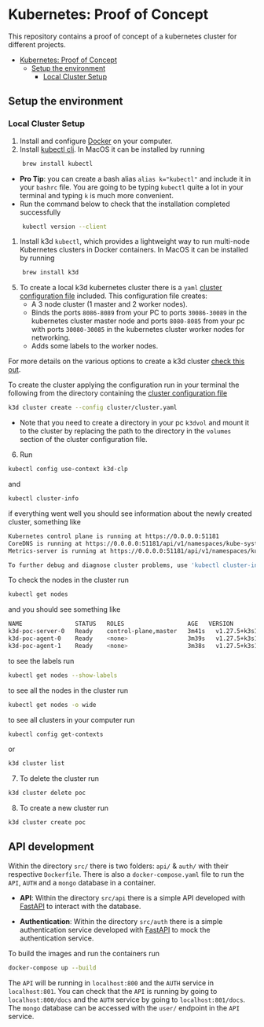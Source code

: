# Kubernetes: Proof of Concept

This repository contains a proof of concept of a kubernetes cluster for different projects.

- [Kubernetes: Proof of Concept](#kubernetes-proof-of-concept)
  - [Setup the environment](#setup-the-environment)
    - [Local Cluster Setup](#local-cluster-setup)


## Setup the environment

### Local Cluster Setup

1. Install and configure [Docker](https://docs.docker.com/get-docker/) on your computer.
2. Install [kubectl cli](https://kubernetes.io/docs/reference/kubectl/overview/). In MacOS it can be installed by running

```zsh
    brew install kubectl
```

- **Pro Tip**: you can create a bash alias `alias k="kubectl"` and include it in your `bashrc` file. You are going to be typing `kubectl` quite a lot in your terminal and typing `k` is much more convenient.
- Run the command below to check that the installation completed successfully

```zsh
    kubectl version --client
```

1. Install k3d `kubectl`, which provides a lightweight way to run multi-node Kubernetes clusters in Docker containers. In MacOS it can be installed by running

```zsh
    brew install k3d
```

5. To create a local k3d kubernetes cluster there is a `yaml` [cluster configuration file](cluster/cluster.yaml) included. This configuration file creates:
    - A 3 node cluster (1 master and 2 worker nodes).
    - Binds the ports `8086-8089` from your PC to ports `30086-30089` in the kubernetes cluster master node and ports `8080-8085` from your pc with ports `30080-30085` in the kubernetes cluster worker nodes for networking.
    - Adds some labels to the worker nodes.

For more details on the various options to create a k3d cluster [check this out](https://k3d.io/v5.3.0/usage/configfile/).

To create the cluster applying the configuration run in your terminal the following from the directory containing the [cluster configuration file](cluster/cluster.yaml)

```zsh
k3d cluster create --config cluster/cluster.yaml
```

- Note that you need to create a directory in your pc `k3dvol` and mount it to the cluster by replacing the path to the
  directory in the `volumes` section of the cluster configuration file.

6. Run

```zsh
kubectl config use-context k3d-clp
```

and

```zsh
kubectl cluster-info
```

if everything went well you should see information about the newly created cluster, something like

```bash
Kubernetes control plane is running at https://0.0.0.0:51181
CoreDNS is running at https://0.0.0.0:51181/api/v1/namespaces/kube-system/services/kube-dns:dns/proxy
Metrics-server is running at https://0.0.0.0:51181/api/v1/namespaces/kube-system/services/https:metrics-server:https/proxy

To further debug and diagnose cluster problems, use 'kubectl cluster-info dump'.
```

To check the nodes in the cluster run

```zsh
kubectl get nodes
```

and you should see something like

```zsh
NAME               STATUS   ROLES                  AGE   VERSION
k3d-poc-server-0   Ready    control-plane,master   3m41s   v1.27.5+k3s1
k3d-poc-agent-0    Ready    <none>                 3m39s   v1.27.5+k3s1
k3d-poc-agent-1    Ready    <none>                 3m38s   v1.27.5+k3s1
```

to see the labels run

```zsh
kubectl get nodes --show-labels
```

to see all the nodes in the cluster run

```zsh
kubectl get nodes -o wide
```

to see all clusters in your computer run

```zsh
kubectl config get-contexts
```

or

```zsh
k3d cluster list
```

7. To delete the cluster run

```zsh
k3d cluster delete poc
```

8. To create a new cluster run

```zsh
k3d cluster create poc
```

## API development

Within the directory `src/` there is  two folders: `api/` & `auth/` with their respective `Dockerfile`. There is also a `docker-compose.yaml` file to run the `API`, `AUTH` and a `mongo` database in a container.

- **API**: Within the directory `src/api` there is a simple API developed with [FastAPI](https://fastapi.tiangolo.com/) to interact with the database.

- **Authentication**: Within the directory `src/auth` there is a simple authentication service developed with [FastAPI](https://fastapi.tiangolo.com/) to mock the authentication service.

To build the images and run the containers run

```zsh
docker-compose up --build
```

The `API` will be running in `localhost:800` and the `AUTH` service in `localhost:801`. You can check that the `API` is running by going to `localhost:800/docs` and the `AUTH` service by going to `localhost:801/docs`. The `mongo` database can be accessed with the `user/` endpoint in the `API` service.

